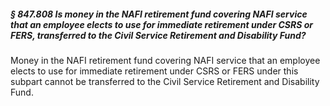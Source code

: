 ##### § 847.808 Is money in the NAFI retirement fund covering NAFI service that an employee elects to use for immediate retirement under CSRS or FERS, transferred to the Civil Service Retirement and Disability Fund? #####

Money in the NAFI retirement fund covering NAFI service that an employee elects to use for immediate retirement under CSRS or FERS under this subpart cannot be transferred to the Civil Service Retirement and Disability Fund.
